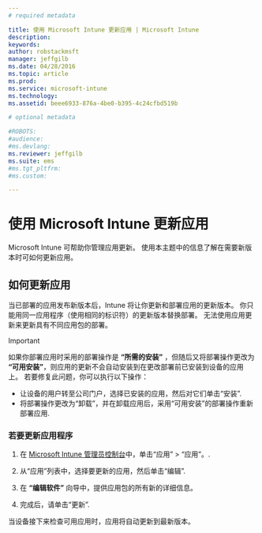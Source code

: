 ```yaml
---
# required metadata

title: 使用 Microsoft Intune 更新应用 | Microsoft Intune
description:
keywords:
author: robstackmsft
manager: jeffgilb
ms.date: 04/28/2016
ms.topic: article
ms.prod:
ms.service: microsoft-intune
ms.technology:
ms.assetid: beee6933-876a-4be0-b395-4c24cfbd519b

# optional metadata

#ROBOTS:
#audience:
#ms.devlang:
ms.reviewer: jeffgilb
ms.suite: ems
#ms.tgt_pltfrm:
#ms.custom:

---
```


# 使用 Microsoft Intune 更新应用
Microsoft Intune 可帮助你管理应用更新。 使用本主题中的信息了解在需要新版本时可如何更新应用。

## 如何更新应用
当已部署的应用发布新版本后，Intune 将让你更新和部署应用的更新版本。 你只能用同一应用程序（使用相同的标识符）的更新版本替换部署。 无法使用应用更新来更新具有不同应用包的部署。

> [!IMPORTANT]
> 如果你部署应用时采用的部署操作是 **“所需的安装”** ，但随后又将部署操作更改为 **“可用安装”**，则应用的更新不会自动安装到在更改部署前已安装到设备的应用上。 若要修复此问题，你可以执行以下操作：
> 
> -   让设备的用户转至公司门户，选择已安装的应用，然后对它们单击“安装”.
> -   将部署操作更改为“卸载”，并在卸载应用后，采用“可用安装”的部署操作重新部署应用.

### 若要更新应用程序

1.  在 [Microsoft Intune 管理员控制台](https://manage.microsoft.com)中，单击“应用” &gt; “应用”。.

2.  从“应用”列表中，选择要更新的应用，然后单击“编辑”.

3.  在 **“编辑软件”** 向导中，提供应用包的所有新的详细信息。

4.  完成后，请单击“更新”.

当设备接下来检查可用应用时，应用将自动更新到最新版本。





<!--HONumber=May16_HO1-->


